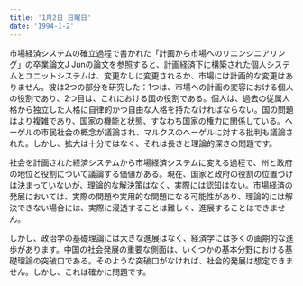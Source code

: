 ```yaml
---
title: '1月2日 日曜日'
date: '1994-1-2'
---
```

市場経済システムの確立過程で書かれた「計画から市場へのリエンジニアリング」の卒業論文J Junの論文を参照すると、計画経済下に構築された個人システムとユニットシステムは、変更なしに変更されるか、市場には計画的な変更はありません。彼は2つの部分を研究した：1つは、市場への計画の変容における個人の役割であり、2つ目は、これにおける国の役割である。個人は、過去の従属人格から独立した人格に自律的かつ自由な人格を持たなければならない。国の問題はより複雑であり、国家の機能と状態、すなわち国家の権力に関係している。ヘーゲルの市民社会の概念が議論され、マルクスのヘーゲルに対する批判も議論された。しかし、拡大は十分ではなく、それは長さと理論的深さの問題です。

社会を計画された経済システムから市場経済システムに変える過程で、州と政府の地位と役割について議論する価値がある。現在、国家と政府の役割の位置づけは決まっていないが、理論的な解決策はなく、実際には認知はない。市場経済の発展においては、実際の問題や実用的な問題になる可能性があり、理論的には解決できない場合には、実際に浸透することは難しく、進展することはできません。

しかし、政治学の基礎理論には大きな進展はなく、経済学には多くの画期的な進歩があります。中国の社会発展の重要な側面は、いくつかの基本分野における基礎理論の突破口である。そのような突破口がなければ、社会的発展は想定できません。しかし、これは確かに問題です。